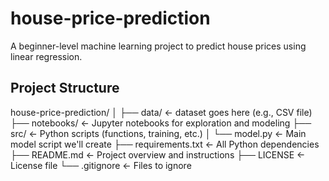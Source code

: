 # house-price-prediction

A beginner-level machine learning project to predict house prices using linear regression.

##  Project Structure

house-price-prediction/
│
├── data/               ←  dataset goes here (e.g., CSV file)
├── notebooks/          ← Jupyter notebooks for exploration and modeling
├── src/                ← Python scripts (functions, training, etc.)
│   └── model.py        ← Main model script we'll create
├── requirements.txt    ← All  Python dependencies
├── README.md           ← Project overview and instructions
├── LICENSE             ← License file 
└── .gitignore          ← Files to ignore 


